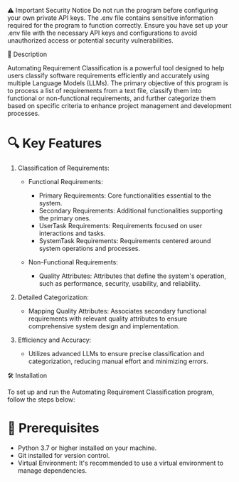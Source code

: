 
⚠️ Important Security Notice
Do not run the program before configuring your own private API keys. The .env file contains sensitive information required for the program to function correctly. Ensure you have set up your .env file with the necessary API keys and configurations to avoid unauthorized access or potential security vulnerabilities.

 📄 Description

Automating Requirement Classification is a powerful tool designed to help users classify software requirements efficiently and accurately using multiple Language Models (LLMs). The primary objective of this program is to process a list of requirements from a text file, classify them into functional or non-functional requirements, and further categorize them based on specific criteria to enhance project management and development processes.

# 🔍 Key Features

1. Classification of Requirements:
   - Functional Requirements: 
     - Primary Requirements: Core functionalities essential to the system.
     - Secondary Requirements: Additional functionalities supporting the primary ones.
     - UserTask Requirements: Requirements focused on user interactions and tasks.
     - SystemTask Requirements: Requirements centered around system operations and processes.
   
   - Non-Functional Requirements: 
     - Quality Attributes: Attributes that define the system's operation, such as performance, security, usability, and reliability.

2. Detailed Categorization:
   - Mapping Quality Attributes: Associates secondary functional requirements with relevant quality attributes to ensure comprehensive system design and implementation.

3. Efficiency and Accuracy:
   - Utilizes advanced LLMs to ensure precise classification and categorization, reducing manual effort and minimizing errors.

 🛠 Installation

To set up and run the Automating Requirement Classification program, follow the steps below:

# 🚀 Prerequisites

- Python 3.7 or higher installed on your machine.
- Git installed for version control.
- Virtual Environment: It's recommended to use a virtual environment to manage dependencies.

